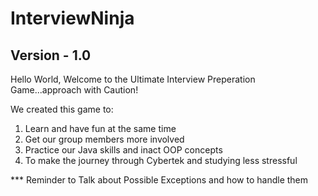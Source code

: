 # InterviewNinja
## Version - 1.0

Hello World, Welcome to the Ultimate Interview Preperation Game...approach with Caution!

We created this game to:
1. Learn and have fun at the same time
2. Get our group members more involved
3. Practice our Java skills and inact OOP concepts
4. To make the journey through Cybertek and studying less stressful

*** Reminder to Talk about Possible Exceptions and how to handle them
